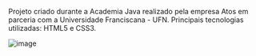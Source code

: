 Projeto criado durante a Academia Java realizado pela empresa Atos em parceria com a Universidade Franciscana - UFN. 
Principais tecnologias utilizadas: HTML5 e CSS3.

![image](https://user-images.githubusercontent.com/104435024/209686567-1f4ed3fa-4bee-4cfa-9bfb-2b855ab2698b.png)
